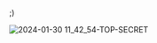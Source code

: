 ;)


![2024-01-30 11_42_54-TOP-SECRET](https://github.com/ELMERIKH/secret-website/assets/96123439/9e2c183c-61cc-443e-9c1c-430e3284de2b)
